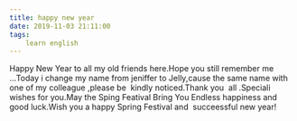 ```yaml
---
title: happy new year
date: 2019-11-03 21:11:00
tags:
    learn english
---
```

Happy New Year to all my old friends here.Hope you still remember me ...Today i change my name from jeniffer to Jelly,cause the same name with one of my colleague ,please be  kindly noticed.Thank you  all .Speciali wishes for you.May the Sping Featival Bring You Endless happiness and good luck.Wish you a happy Spring Festival and  succeessful new year! 